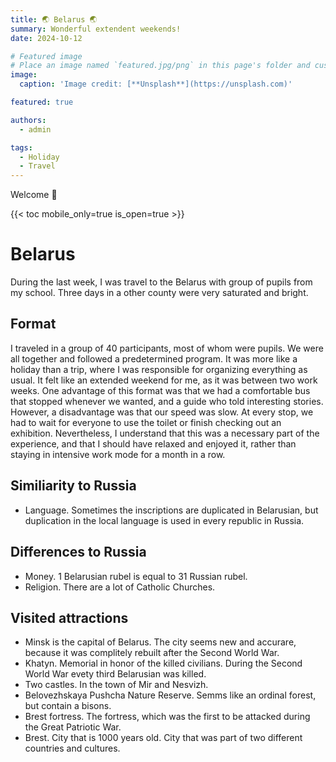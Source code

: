 ```yaml
---
title: 🌏 Belarus 🌏
summary: Wonderful extendent weekends!
date: 2024-10-12

# Featured image
# Place an image named `featured.jpg/png` in this page's folder and customize its options here.
image:
  caption: 'Image credit: [**Unsplash**](https://unsplash.com)'

featured: true 

authors:
  - admin

tags:
  - Holiday
  - Travel
---
```


Welcome 👋

{{< toc mobile_only=true is_open=true >}}

# Belarus

During the last week, I was travel to the Belarus with group of pupils from my school. Three days in a other county were very saturated and bright. 

## Format 

I traveled in a group of 40 participants, most of whom were pupils. We were all together and followed a predetermined program. It was more like a holiday than a trip, where I was responsible for organizing everything as usual. It felt like an extended weekend for me, as it was between two work weeks. One advantage of this format was that we had a comfortable bus that stopped whenever we wanted, and a guide who told interesting stories. However, a disadvantage was that our speed was slow. At every stop, we had to wait for everyone to use the toilet or finish checking out an exhibition. Nevertheless, I understand that this was a necessary part of the experience, and that I should have relaxed and enjoyed it, rather than staying in intensive work mode for a month in a row.   

## Similiarity to Russia

- Language. Sometimes the inscriptions are duplicated in Belarusian, but duplication in the local language is used in every republic in Russia.      


## Differences to Russia

- Money. 1 Belarusian rubel is equal to 31 Russian rubel.      
- Religion. There are a lot of Catholic Churches.     

## Visited attractions

- Minsk is the capital of Belarus. The city seems new and accurare, because it was complitely rebuilt after the Second World War.     
- Khatyn. Memorial in honor of the killed civilians. During the Second World War evety third Belarusian was killed.     
- Two castles. In the town of Mir and Nesvizh.     
- Belovezhskaya Pushcha Nature Reserve. Semms like an ordinal forest, but contain a bisons.     
- Brest fortress. The fortress, which was the first to be attacked during the Great Patriotic War.     
- Brest. City that is 1000 years old. City that was part of two different countries and cultures.     
